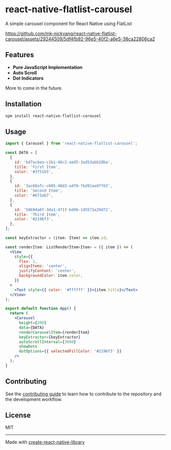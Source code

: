 # react-native-flatlist-carousel

A simple carousel component for React Native using FlatList

https://github.com/mk-nickyang/react-native-flatlist-carousel/assets/29244509/5df4fb92-96e5-40f2-a6e5-38ca22806ca2

## Features
- **Pure JavaScript Implementation**
- **Auto Scroll**
- **Dot Indicators**

More to come in the future.

## Installation

```sh
npm install react-native-flatlist-carousel
```

## Usage

```jsx
import { Carousel } from 'react-native-flatlist-carousel';

const DATA = [
  {
    id: 'bd7acbea-c1b1-46c2-aed5-3ad53abb28ba',
    title: 'First Item',
    color: '#3f51b5',
  },
  {
    id: '3ac68afc-c605-48d3-a4f8-fbd91aa97f63',
    title: 'Second Item',
    color: '#673ab7',
  },
  {
    id: '58694a0f-3da1-471f-bd96-145571e29d72',
    title: 'Third Item',
    color: '#2196f3',
  },
];

const keyExtractor = (item: Item) => item.id;

const renderItem: ListRenderItem<Item> = ({ item }) => (
  <View
    style={{
      flex: 1,
      alignItems: 'center',
      justifyContent: 'center',
      backgroundColor: item.color,
    }}
  >
    <Text style={{ color: '#ffffff' }}>{item.title}</Text>
  </View>
);

export default function App() {
  return (
    <Carousel
      height={200}
      data={DATA}
      renderCarouselItem={renderItem}
      keyExtractor={keyExtractor}
      autoScrollInterval={3000}
      showDots
      dotOptions={{ selectedFillColor: '#2196f3' }}
    />
  );
}
```

## Contributing

See the [contributing guide](CONTRIBUTING.md) to learn how to contribute to the repository and the development workflow.

## License

MIT

---

Made with [create-react-native-library](https://github.com/callstack/react-native-builder-bob)
